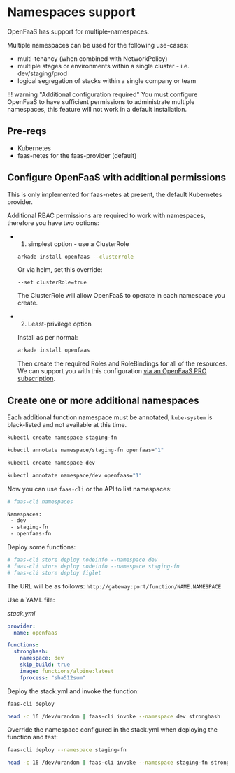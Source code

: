 # Namespaces support

OpenFaaS has support for multiple-namespaces.

Multiple namespaces can be used for the following use-cases:

* multi-tenancy (when combined with NetworkPolicy)
* multiple stages or environments within a single cluster - i.e. dev/staging/prod
* logical segregation of stacks within a single company or team

!!! warning "Additional configuration required"
    You must configure OpenFaaS to have sufficient permissions to administrate multiple namespaces, this feature will not work in a default installation.

## Pre-reqs

* Kubernetes
* faas-netes for the faas-provider (default)

## Configure OpenFaaS with additional permissions

This is only implemented for faas-netes at present, the default Kubernetes provider.

Additional RBAC permissions are required to work with namespaces, therefore you have two options:

* 1) simplest option - use a ClusterRole

    ```sh
    arkade install openfaas --clusterrole
    ```

    Or via helm, set this override:

    ```
    --set clusterRole=true
    ```

    The ClusterRole will allow OpenFaaS to operate in each namespace you create.


* 2) Least-privilege option

    Install as per normal:

    ```sh
    arkade install openfaas
    ```

    Then create the required Roles and RoleBindings for all of the resources. We can support you with this configuration [via an OpenFaaS PRO subscription](https://openfaas.com/support/).

## Create one or more additional namespaces

Each additional function namespace must be annotated, `kube-system` is black-listed and not available at this time.

```sh
kubectl create namespace staging-fn

kubectl annotate namespace/staging-fn openfaas="1"

kubectl create namespace dev

kubectl annotate namespace/dev openfaas="1"
```

Now you can use `faas-cli` or the API to list namespaces:

```sh
# faas-cli namespaces

Namespaces:
 - dev
 - staging-fn
 - openfaas-fn
```

Deploy some functions:

```sh
# faas-cli store deploy nodeinfo --namespace dev
# faas-cli store deploy nodeinfo --namespace staging-fn
# faas-cli store deploy figlet
```

The URL will be as follows: `http://gateway:port/function/NAME.NAMESPACE`

Use a YAML file:

*stack.yml*

```yaml
provider:
  name: openfaas

functions:
  stronghash:
    namespace: dev
    skip_build: true
    image: functions/alpine:latest
    fprocess: "sha512sum"
```

Deploy the stack.yml and invoke the function:

```sh
faas-cli deploy

head -c 16 /dev/urandom | faas-cli invoke --namespace dev stronghash
```

Override the namespace configured in the stack.yml when deploying the function and test:

```sh
faas-cli deploy --namespace staging-fn

head -c 16 /dev/urandom | faas-cli invoke --namespace staging-fn stronghash
```
